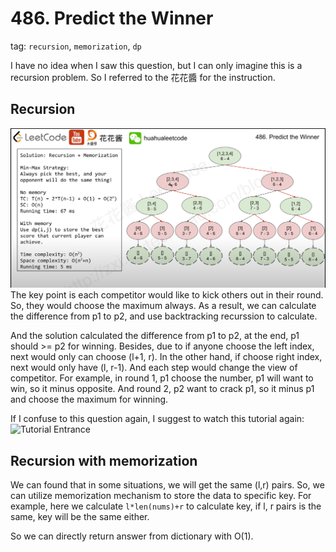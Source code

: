 # 486. Predict the Winner
tag: `recursion`, `memorization`, `dp`

I have no idea when I saw this question, but I can only imagine this is a recursion problem.
So I referred to the 花花醬 for the instruction.

## Recursion
![alt text](image.png)
The key point is each competitor would like to kick others out in their round. So, they would choose the maximum always. As a result, we can calculate the difference from p1 to p2, and use backtracking recurssion to calculate.

And the solution calculated the difference from p1 to p2, at the end, p1 should >= p2 for winning.
Besides, due to if anyone choose the left index, next would only can choose (l+1, r). In the other hand, if choose right index, next would only have (l, r-1).
And each step would change the view of competitor. For example, in round 1, p1 choose the number, p1 will want to win, so it minus opposite. And round 2, p2 want to crack p1, so it minus p1 and choose the maximum for winning.

If I confuse to this question again, I suggest to watch this tutorial again: ![Tutorial Entrance](https://www.youtube.com/watch?v=g5wLHFTodm0)

## Recursion with memorization
We can found that in some situations, we will get the same (l,r) pairs. So, we can utilize memorization mechanism to store the data to specific key. For example, here we calculate `l*len(nums)+r` to calculate key, if l, r pairs is the same, key will be the same either.

So we can directly return answer from dictionary with O(1).
